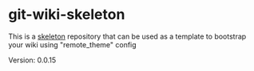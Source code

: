# git-wiki-skeleton
This is a [skeleton](skeleton) repository that can be used as a template to bootstrap your wiki using "remote_theme" config

Version: 0.0.15
